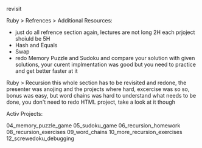 
revisit 

Ruby > Refrences > Additional Resources:
  - just do all refrence section again, lectures are not long 2H each prjoject shoiuld be 5H
  - Hash and Equals
  - Swap
  - redo Memory Puzzle and Sudoku and compare your solution with given solutions, your curent implmentation was good but you need to practice and get better faster at it

Ruby > Recursion
	this whole section has to be revisited and redone, the presenter was anojing and the projects where hard, excercise was so so, bonus was easy, but word chains was hard to understand what needs to be done, you don't need to redo HTML project, take a look at it though

Activ Projects:  

04_memory_puzzle_game
05_sudoku_game
06_recursion_homework
08_recursion_exercises
09_word_chains
10_more_recursion_exercises
12_screwedoku_debugging